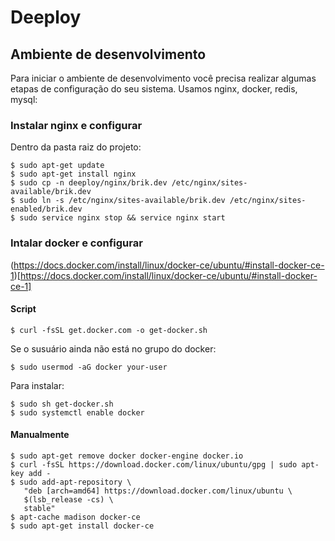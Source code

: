 # Deeploy

## Ambiente de desenvolvimento
Para iniciar o ambiente de desenvolvimento você precisa realizar algumas etapas de configuração do seu sistema.
Usamos nginx, docker, redis, mysql:

### Instalar nginx e configurar
Dentro da pasta raiz do projeto:

```
$ sudo apt-get update
$ sudo apt-get install nginx
$ sudo cp -n deeploy/nginx/brik.dev /etc/nginx/sites-available/brik.dev
$ sudo ln -s /etc/nginx/sites-available/brik.dev /etc/nginx/sites-enabled/brik.dev
$ sudo service nginx stop && service nginx start
```

### Intalar docker e configurar
(https://docs.docker.com/install/linux/docker-ce/ubuntu/#install-docker-ce-1)[https://docs.docker.com/install/linux/docker-ce/ubuntu/#install-docker-ce-1]

#### Script
```
$ curl -fsSL get.docker.com -o get-docker.sh
```

Se o susuário ainda não  está no grupo do docker:
```
$ sudo usermod -aG docker your-user
```

Para instalar:
```
$ sudo sh get-docker.sh
$ sudo systemctl enable docker

```

#### Manualmente
```
$ sudo apt-get remove docker docker-engine docker.io
$ curl -fsSL https://download.docker.com/linux/ubuntu/gpg | sudo apt-key add -
$ sudo add-apt-repository \
   "deb [arch=amd64] https://download.docker.com/linux/ubuntu \
   $(lsb_release -cs) \
   stable"
$ apt-cache madison docker-ce
$ sudo apt-get install docker-ce
```